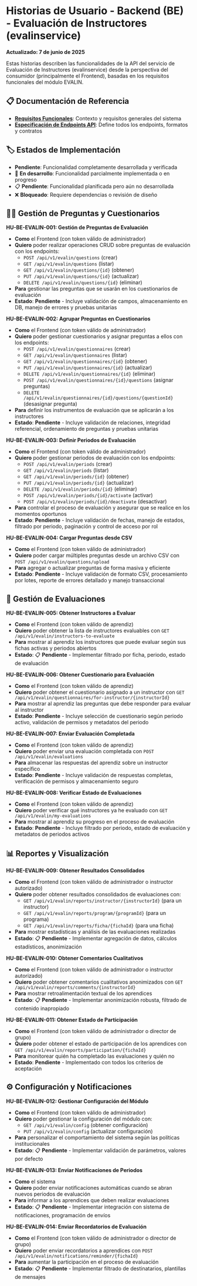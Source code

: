# Historias de Usuario - Backend (BE) - Evaluación de Instructores (evalinservice)

**Actualizado: 7 de junio de 2025**

Estas historias describen las funcionalidades de la API del servicio de Evaluación de Instructores (evalinservice) desde la perspectiva del consumidor (principalmente el Frontend), basadas en los requisitos funcionales del módulo EVALIN.

## 📋 Documentación de Referencia

- **[Requisitos Funcionales](../../general/rf.md)**: Contexto y requisitos generales del sistema
- **[Especificación de Endpoints API](../../api/endpoints_specification.md)**: Define todos los endpoints, formatos y contratos

## 🏷️ Estados de Implementación

- **Pendiente**: Funcionalidad completamente desarrollada y verificada
- 🚧 **En desarrollo**: Funcionalidad parcialmente implementada o en progreso
- 📋 **Pendiente**: Funcionalidad planificada pero aún no desarrollada
- ❌ **Bloqueado**: Requiere dependencias o revisión de diseño

## 👨‍💼 Gestión de Preguntas y Cuestionarios

**HU-BE-EVALIN-001: Gestión de Preguntas de Evaluación**

- **Como** el Frontend (con token válido de administrador)
- **Quiero** poder realizar operaciones CRUD sobre preguntas de evaluación con los endpoints:
  - `POST /api/v1/evalin/questions` (crear)
  - `GET /api/v1/evalin/questions` (listar)
  - `GET /api/v1/evalin/questions/{id}` (obtener)
  - `PUT /api/v1/evalin/questions/{id}` (actualizar)
  - `DELETE /api/v1/evalin/questions/{id}` (eliminar)
- **Para** gestionar las preguntas que se usarán en los cuestionarios de evaluación
- **Estado**: **Pendiente** - Incluye validación de campos, almacenamiento en DB, manejo de errores y pruebas unitarias

**HU-BE-EVALIN-002: Agrupar Preguntas en Cuestionarios**

- **Como** el Frontend (con token válido de administrador)
- **Quiero** poder gestionar cuestionarios y asignar preguntas a ellos con los endpoints:
  - `POST /api/v1/evalin/questionnaires` (crear)
  - `GET /api/v1/evalin/questionnaires` (listar)
  - `GET /api/v1/evalin/questionnaires/{id}` (obtener)
  - `PUT /api/v1/evalin/questionnaires/{id}` (actualizar)
  - `DELETE /api/v1/evalin/questionnaires/{id}` (eliminar)
  - `POST /api/v1/evalin/questionnaires/{id}/questions` (asignar preguntas)
  - `DELETE /api/v1/evalin/questionnaires/{id}/questions/{questionId}` (desasignar pregunta)
- **Para** definir los instrumentos de evaluación que se aplicarán a los instructores
- **Estado**: **Pendiente** - Incluye validación de relaciones, integridad referencial, ordenamiento de preguntas y pruebas unitarias

**HU-BE-EVALIN-003: Definir Periodos de Evaluación**

- **Como** el Frontend (con token válido de administrador)
- **Quiero** poder gestionar periodos de evaluación con los endpoints:
  - `POST /api/v1/evalin/periods` (crear)
  - `GET /api/v1/evalin/periods` (listar)
  - `GET /api/v1/evalin/periods/{id}` (obtener)
  - `PUT /api/v1/evalin/periods/{id}` (actualizar)
  - `DELETE /api/v1/evalin/periods/{id}` (eliminar)
  - `POST /api/v1/evalin/periods/{id}/activate` (activar)
  - `POST /api/v1/evalin/periods/{id}/deactivate` (desactivar)
- **Para** controlar el proceso de evaluación y asegurar que se realice en los momentos oportunos
- **Estado**: **Pendiente** - Incluye validación de fechas, manejo de estados, filtrado por periodo, paginación y control de acceso por rol

**HU-BE-EVALIN-004: Cargar Preguntas desde CSV**

- **Como** el Frontend (con token válido de administrador)
- **Quiero** poder cargar múltiples preguntas desde un archivo CSV con `POST /api/v1/evalin/questions/upload`
- **Para** agregar o actualizar preguntas de forma masiva y eficiente
- **Estado**: **Pendiente** - Incluye validación de formato CSV, procesamiento por lotes, reporte de errores detallado y manejo transaccional

## 📝 Gestión de Evaluaciones

**HU-BE-EVALIN-005: Obtener Instructores a Evaluar**

- **Como** el Frontend (con token válido de aprendiz)
- **Quiero** poder obtener la lista de instructores evaluables con `GET /api/v1/evalin/instructors-to-evaluate`
- **Para** mostrar al aprendiz los instructores que puede evaluar según sus fichas activas y periodos abiertos
- **Estado**: 📋 **Pendiente** - Implementar filtrado por ficha, periodo, estado de evaluación

**HU-BE-EVALIN-006: Obtener Cuestionario para Evaluación**

- **Como** el Frontend (con token válido de aprendiz)
- **Quiero** poder obtener el cuestionario asignado a un instructor con `GET /api/v1/evalin/questionnaires/for-instructor/{instructorId}`
- **Para** mostrar al aprendiz las preguntas que debe responder para evaluar al instructor
- **Estado**: **Pendiente** - Incluye selección de cuestionario según periodo activo, validación de permisos y metadatos del periodo

**HU-BE-EVALIN-007: Enviar Evaluación Completada**

- **Como** el Frontend (con token válido de aprendiz)
- **Quiero** poder enviar una evaluación completada con `POST /api/v1/evalin/evaluations`
- **Para** almacenar las respuestas del aprendiz sobre un instructor específico
- **Estado**: **Pendiente** - Incluye validación de respuestas completas, verificación de permisos y almacenamiento seguro

**HU-BE-EVALIN-008: Verificar Estado de Evaluaciones**

- **Como** el Frontend (con token válido de aprendiz)
- **Quiero** poder verificar qué instructores ya he evaluado con `GET /api/v1/evalin/my-evaluations`
- **Para** mostrar al aprendiz su progreso en el proceso de evaluación
- **Estado**: **Pendiente** - Incluye filtrado por periodo, estado de evaluación y metadatos de periodos activos

## 📊 Reportes y Visualización

**HU-BE-EVALIN-009: Obtener Resultados Consolidados**

- **Como** el Frontend (con token válido de administrador o instructor autorizado)
- **Quiero** poder obtener resultados consolidados de evaluaciones con:
  - `GET /api/v1/evalin/reports/instructor/{instructorId}` (para un instructor)
  - `GET /api/v1/evalin/reports/program/{programId}` (para un programa)
  - `GET /api/v1/evalin/reports/ficha/{fichaId}` (para una ficha)
- **Para** mostrar estadísticas y análisis de las evaluaciones realizadas
- **Estado**: 📋 **Pendiente** - Implementar agregación de datos, cálculos estadísticos, anonimización

**HU-BE-EVALIN-010: Obtener Comentarios Cualitativos**

- **Como** el Frontend (con token válido de administrador o instructor autorizado)
- **Quiero** poder obtener comentarios cualitativos anonimizados con `GET /api/v1/evalin/reports/comments/{instructorId}`
- **Para** mostrar retroalimentación textual de los aprendices
- **Estado**: 📋 **Pendiente** - Implementar anonimización robusta, filtrado de contenido inapropiado

**HU-BE-EVALIN-011: Obtener Estado de Participación**

- **Como** el Frontend (con token válido de administrador o director de grupo)
- **Quiero** poder obtener el estado de participación de los aprendices con `GET /api/v1/evalin/reports/participation/{fichaId}`
- **Para** monitorear quién ha completado las evaluaciones y quién no
- **Estado**: **Pendiente** - Implementado con todos los criterios de aceptación

## ⚙️ Configuración y Notificaciones

**HU-BE-EVALIN-012: Gestionar Configuración del Módulo**

- **Como** el Frontend (con token válido de administrador)
- **Quiero** poder gestionar la configuración del módulo con:
  - `GET /api/v1/evalin/config` (obtener configuración)
  - `PUT /api/v1/evalin/config` (actualizar configuración)
- **Para** personalizar el comportamiento del sistema según las políticas institucionales
- **Estado**: 📋 **Pendiente** - Implementar validación de parámetros, valores por defecto

**HU-BE-EVALIN-013: Enviar Notificaciones de Periodos**

- **Como** el sistema
- **Quiero** poder enviar notificaciones automáticas cuando se abran nuevos periodos de evaluación
- **Para** informar a los aprendices que deben realizar evaluaciones
- **Estado**: 📋 **Pendiente** - Implementar integración con sistema de notificaciones, programación de envíos

**HU-BE-EVALIN-014: Enviar Recordatorios de Evaluación**

- **Como** el Frontend (con token válido de administrador o director de grupo)
- **Quiero** poder enviar recordatorios a aprendices con `POST /api/v1/evalin/notifications/reminder/{fichaId}`
- **Para** aumentar la participación en el proceso de evaluación
- **Estado**: 📋 **Pendiente** - Implementar filtrado de destinatarios, plantillas de mensajes
